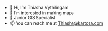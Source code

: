 - 👋 Hi, I’m Thiasha Vythilingam
- 👀 I’m interested in making maps
- 🌱 Junior GIS Specialist
- 📫 You can reach me at Thiasha@kartoza.com
